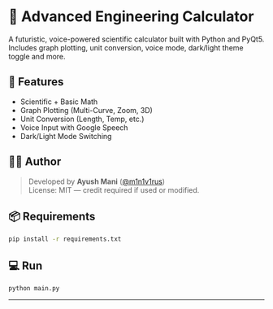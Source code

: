 # 🔢 Advanced Engineering Calculator

A futuristic, voice-powered scientific calculator built with Python and PyQt5.  
Includes graph plotting, unit conversion, voice mode, dark/light theme toggle and more.

## 🚀 Features
- Scientific + Basic Math
- Graph Plotting (Multi-Curve, Zoom, 3D)
- Unit Conversion (Length, Temp, etc.)
- Voice Input with Google Speech
- Dark/Light Mode Switching

## 👨‍💻 Author

> Developed by **Ayush Mani** ([@m1n1v1rus](https://github.com/m1n1v1rus))  
> License: MIT — credit required if used or modified.

## 📦 Requirements

```bash
pip install -r requirements.txt
```

## 💻 Run

```bash
python main.py
```

---
